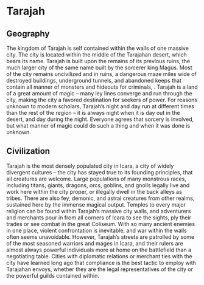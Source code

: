 # Tarajah

## Geography

The kingdom of Tarajah is self contained within the walls of one massive city. The city is located within the middle of the Tarajahan desert, which
bears its name. Tarajah is built upon the remains of its previous ruins, the much larger city of the same name built by the sorcerer king Magus.
Most of the city remains uncivilized and in ruins, a dangerous maze miles wide of destroyed buildings, underground tunnels, and abandoned
keeps that contain all manner of monsters and hideouts for criminals, . Tarajah is a land of a great amount of magic – many ley lines converge
and run through the city, making the city a favored destination for seekers of power. For reasons unknown to modern scholars, Tarajah’s night
and day run at different times than the rest of the region – it is always night when it is day out in the desert, and day during the night. Everyone
agrees that sorcery is involved, but what manner of magic could do such a thing and when it was done is unknown.

## Civilization

Tarajah is the most densely populated city in Icara, a city of widely divergent cultures – the city has stayed true to its founding principles, that all
creatures are welcome. Large populations of many monstrous races, including titans, giants, dragons, orcs, goblins, and gnolls legally live and
work here within the city proper, or illegally dwell in the back alleys as tribes. There are also fey, demonic, and astral creatures from other realms,
sustained here by the immense magical output. Temples to every major religion can be found within Tarajah’s massive city walls, and adventurers
and merchants pour in from all corners of Icara to see the sights, ply their trades or see combat in the great Coliseum.
With so many ancient enemies in one place, violent confrontation is inevitable, and war within the walls often seems unavoidable. However,
Tarajah’s streets are patrolled by some of the most seasoned warriors and mages in Icara, and their rulers are almost always powerful individuals
more at home on the battlefield than a negotiating table. Cities with diplomatic relations or merchant ties with the city have learned long ago that
compliance is the best tactic to employ with Tarajahan envoys, whether they are the legal representatives of the city or the powerful guilds
contained within.
